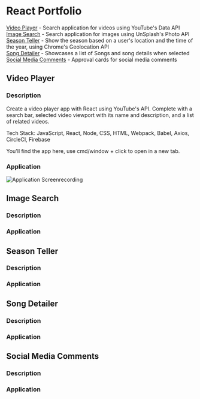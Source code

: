 # React Portfolio

[Video Player]() - Search application for videos using YouTube's Data API <br>
[Image Search]() - Search application for images using UnSplash's Photo API <br>
[Season Teller]() - Show the season based on a user's location and the time of the year, using Chrome's Geolocation API <br>
[Song Detailer]() - Showcases a list of Songs and song details when selected <br>
[Social Media Comments]() - Approval cards for social media comments <br>


## <a name="video-player">Video Player</a>

### Description

Create a video player app with React using YouTube's API. Complete with a search bar, selected video viewport with its name and description, and a list of related videos.

Tech Stack: JavaScript, React, Node, CSS, HTML, Webpack, Babel, Axios, CircleCI, Firebase

You'll find the app here, use cmd/window + click to open in a new tab.

### Application

![Application Screenrecording](https://github.com/BenSheridanEdwards/Video_Player_React/blob/master/images/Application_Showcase/Gifs/VideoPlayer-React-Application-Large.gif)

## <a name="image-search">Image Search</a>

### Description

### Application

[]()

## <a name="season-teller">Season Teller</a>

### Description

### Application

[]()

## <a name="song-detailer">Song Detailer</a>

### Description

### Application

[]()

## <a name="social-media-comments">Social Media Comments</a>

### Description

### Application

[]()
